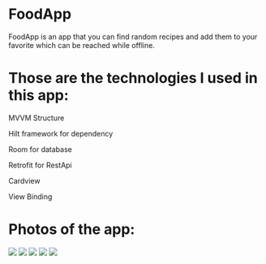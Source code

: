 # FoodApp
FoodApp is an app that you can find random recipes and add them to your favorite which can be reached while offline.

# Those are the technologies I used in this app:
MVVM Structure

Hilt framework for dependency

Room for database

Retrofit for RestApi

Cardview

View Binding

# Photos of the app:

<img src="/github_pics/1.png"/>
<img src="/github_pics/2.png"/>
<img src="/github_pics/3.png"/>
<img src="/github_pics/4.png"/>
<img src="/github_pics/5.png"/>
